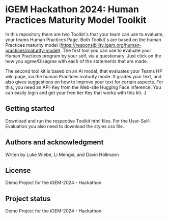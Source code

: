 # iGEM Hackathon 2024: Human Practices Maturity Model Toolkit
In this repository there are two Toolkit´s that your team can use to evaluate, your teams Human Practices Page.
Both Toolkit´s are based on the human Practices maturity model (https://responsibility.igem.org/human-practices/maturity-model).
The first tool you can use to evaluate your Human Practices program by your self, via a questionary. Just click on the how you agree/Disagree with each of the statements that are made.

The second tool kit is based on an AI model, that evaluates your Teams HP wiki page, via the human Practices maturity mode. It grades your text, and also gives suggestions on how to improve your text for certain aspects.
For this, you need an API-Key from the Web-site Hugging Face Inference. You can easily login and get your free tier Key that works with this kit. :)
## Getting started
Download and run the respective Toolkit html files. For the User-Self-Evaluation you also need to download the styles.css file.

## Authors and acknowledgment
Writen by Luke Wiebe, Li Mengxi, and Davin Höllmann

## License
Demo Project for the iGEM-2024 - Hackathon

## Project status
Demo Project for the iGEM-2024 - Hackathon


